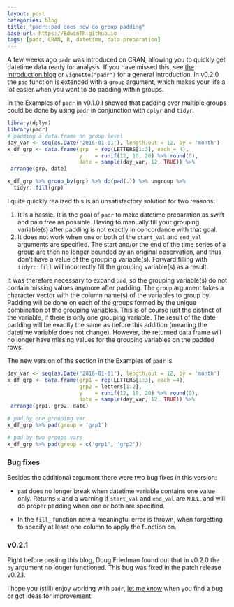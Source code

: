 ```yaml
---
layout: post
categories: blog
title: "padr::pad does now do group padding"
base-url: https://EdwinTh.github.io
tags: [padr, CRAN, R, datetime, data preparation]
---
```


A few weeks ago `padr` was introduced on CRAN, allowing you to quickly get datetime data ready for analysis. If you have missed this, see [the introduction blog](https://edwinth.github.io/blog/padr-intro/) or `vignette("padr")` for a general introduction. In v0.2.0 the `pad` function is extended with a `group` argument, which makes your life a lot easier when you want to do padding within groups.

In the Examples of `padr` in v0.1.0 I showed that padding over multiple groups could be done by using `padr` in conjunction with `dplyr` and `tidyr`.


```r
library(dplyr)
library(padr)
# padding a data.frame on group level
day_var <- seq(as.Date('2016-01-01'), length.out = 12, by = 'month')
x_df_grp <- data.frame(grp  = rep(LETTERS[1:3], each = 4),
                       y    = runif(12, 10, 20) %>% round(0),
                       date = sample(day_var, 12, TRUE)) %>%
 arrange(grp, date)

x_df_grp %>% group_by(grp) %>% do(pad(.)) %>% ungroup %>%
  tidyr::fill(grp) 
```

I quite quickly realized this is an unsatisfactory solution for two reasons:

1) It is a hassle. It is the goal of `padr` to make datetime preparation as swift and pain free as possible. Having to manually fill your grouping variable(s) after padding is not exactly in concordance with that goal.
2) It does not work when one or both of the `start_val` and `end_val` arguments are specified. The start and/or the end of the time series of a group are then no longer bounded by an original observation, and thus don't have a value of the grouping variable(s). Forward filling with `tidyr::fill` will incorrectly fill the grouping variable(s) as a result.

It was therefore necessary to expand `pad`, so the grouping variable(s) do not contain missing values anymore after padding. The `group` argument takes a character vector with the column name(s) of the variables to group by. Padding will be done on each of the groups formed by the unique combination of the grouping variables. This is of course just the distinct of the variable, if there is only one grouping variable. The result of the date padding will be exactly the same as before this addition (meaning the datetime variable does not change). However, the returned data frame will no longer have missing values for the grouping variables on the padded rows.

The new version of the section in the Examples of `padr` is:


```r
day_var <- seq(as.Date('2016-01-01'), length.out = 12, by = 'month')
x_df_grp <- data.frame(grp1 = rep(LETTERS[1:3], each =4),
                       grp2 = letters[1:2],
                       y    = runif(12, 10, 20) %>% round(0),
                       date = sample(day_var, 12, TRUE)) %>%
 arrange(grp1, grp2, date)

# pad by one grouping var
x_df_grp %>% pad(group = 'grp1')

# pad by two groups vars
x_df_grp %>% pad(group = c('grp1', 'grp2'))
```

### Bug fixes

Besides the additional argument there were two bug fixes in this version:

* `pad` does no longer break when datetime variable contains one value only. Returns `x` and a warning if `start_val` and `end_val` are `NULL`, and will do proper padding when one or both are specified.

* In the `fill_` function now a meaningful error is thrown, when forgetting to specify at least one column to apply the function on.

### v0.2.1

Right before posting this blog, Doug Friedman found out that in v0.2.0 the `by` argument no longer functioned. This bug was fixed in the patch release v0.2.1.

I hope you (still) enjoy working with `padr`, [let me know](https://github.com/edwinth/padr) when you find a bug or got ideas for improvement.
